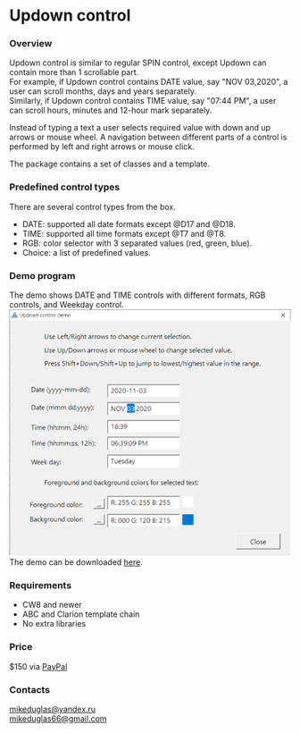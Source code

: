 # Updown control

### Overview
Updown control is similar to regular SPIN control, except Updown can contain more than 1 scrollable part.  
For example, if Updown control contains DATE value, say "NOV 03,2020", a user can scroll months, days and years separately.  
Similarly, if Updown control contains TIME value, say "07:44 PM", a user can scroll hours, minutes and 12-hour mark separately.  
  
Instead of typing a text a user selects required value with down and up arrows or mouse wheel. A navigation between different parts of a control 
is performed by left and right arrows or mouse click.  

The package contains a set of classes and a template.

### Predefined control types
There are several control types from the box.
- DATE: supported all date formats except @D17 and @D18.
- TIME: supported all time formats except @T7 and @T8.
- RGB: color selector with 3 separated values (red, green, blue).
- Choice: a list of predefined values.

### Demo program
The demo shows DATE and TIME controls with different formats, RGB controls, and Weekday control.
![Updown controls](https://github.com/mikeduglas/Updown-control/blob/master/UpdownCtrlDemo.png?raw=true)  
The demo can be downloaded [here](https://www.dropbox.com/s/2jp7a2xwem8qcxu/UpDownCtrlDemo.zip?dl=0).

### Requirements
- CW8 and newer
- ABC and Clarion template chain
- No extra libraries

### Price
$150 via [PayPal](https://www.paypal.me/mikeduglas?ppid=PPC000628&cnac=RU&rsta=ru_RU(ru_RU)&cust=8W29QJ6GKY9HS&unptid=75f96da6-24a4-11e9-ae2c-441ea14e9560&t=&cal=ff0291196b3f5&calc=ff0291196b3f5&calf=ff0291196b3f5&unp_tpcid=ppme-social-user-profile-created&page=main:email&pgrp=main:email&e=op&mchn=em&s=ci&mail=sys)   

### Contacts
mikeduglas@yandex.ru  
mikeduglas66@gmail.com  